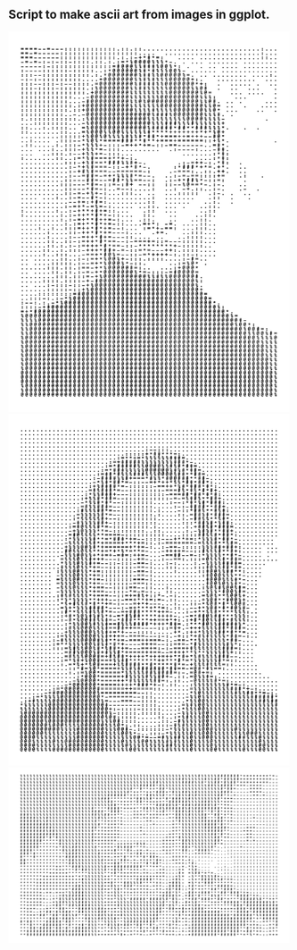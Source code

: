 Script to make ascii art from images in ggplot.
---
![](plots/audrey-ascii.png)
![](plots/keanu-ascii.png)
![](plots/jimi-ascii.png)